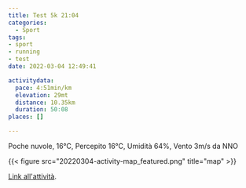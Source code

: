 ```yaml
---
title: Test 5k 21:04
categories: 
  - Sport
tags: 
- sport
- running
- test
date: 2022-03-04 12:49:41

activitydata:
  pace: 4:51min/km
  elevation: 29mt
  distance: 10.35km
  duration: 50:08
places: []

---
```


Poche nuvole, 16°C, Percepito 16°C, Umidità 64%, Vento 3m/s da NNO

<!--more-->

{{<  figure src="20220304-activity-map_featured.png" title="map" >}}

[Link all'attività](https://strava.com/activities/6772306938).
